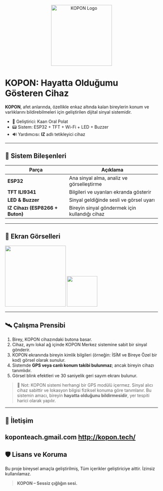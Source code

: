 
<p align="center">
  <img src="assets/logo-kopon.png" alt="KOPON Logo" width="200">
</p>

# KOPON: Hayatta Olduğumu Gösteren Cihaz

**KOPON**, afet anlarında, özellikle enkaz altında kalan bireylerin konum ve varlıklarını bildirebilmeleri için geliştirilen dijital sinyal sistemidir.

- 🧠 Geliştirici: Kaan Oral Polat
- 📟 Sistem: ESP32 + TFT + Wi-Fi + LED + Buzzer
- 🔊 Yardımcısı: **IZ** adlı tetikleyici cihaz

---

## 🔧 Sistem Bileşenleri

| Parça | Açıklama |
|-------|----------|
| **ESP32** | Ana sinyal alma, analiz ve görselleştirme |
| **TFT ILI9341** | Bilgileri ve uyarıları ekranda gösterir |
| **LED & Buzzer** | Sinyal geldiğinde sesli ve görsel uyarı |
| **IZ Cihazı (ESP8266 + Buton)** | Bireyin sinyal göndermek için kullandığı cihaz |

---

## 📸 Ekran Görselleri

<img src="assets/logo-kopon.png" width="200">
<img src="assets/logo-iz.png" width="100">

---

## 🛰️ Çalışma Prensibi

1. Birey, KOPON cihazındaki butona basar.
2. Cihaz, aynı lokal ağ içinde KOPON Merkez sistemine sabit bir sinyal gönderir.
3. KOPON ekranında bireyin kimlik bilgileri (örneğin: İSİM ve Bireye Özel bir kod) görsel olarak sunulur.
4. Sistemde **GPS veya canlı konum takibi bulunmaz**; ancak bireyin cihazı tanımlıdır.
5. Görsel blink efektleri ve 30 saniyelik geri sayım ekranı bulunur.

> 📍 Not: KOPON sistemi herhangi bir GPS modülü içermez.
> Sinyal alıcı cihaz sabittir ve lokasyon bilgisi fiziksel konuma göre tanımlanır.
> Bu sistemin amacı, bireyin **hayatta olduğunu bildirmesidir**, yer tespiti harici olarak yapılır.

---

## 💬 İletişim

 koponteach.gmail.com
 http://kopon.tech/
---

## 🛡️ Lisans ve Koruma

Bu proje bireysel amaçla geliştirilmiş, 
Tüm içerikler geliştiriciye aittir. İzinsiz kullanılamaz.

> **KOPON – Sessiz çığlığın sesi.**
